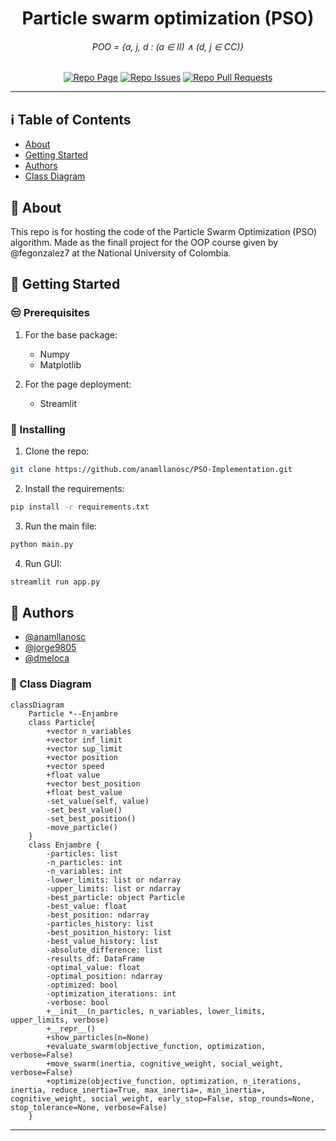 <h1 align="center">Particle swarm optimization (PSO)</h1>
<div align="center">
    
###### POO = {a, j, d : (a $\in$ II) $\land$ (d, j $\in$ CC)}
[![Repo Page](https://img.shields.io/badge/GitHub-Page-blue?style=plastic&logo=github)](https://anamllanosc.github.io/PSO-Implementation/)
[![Repo Issues](https://img.shields.io/github/issues/anamllanosc/PSO-Implementation?style=plastic)](https://github.com/anamllanosc/PSO-Implementation/issues)
[![Repo Pull Requests](https://img.shields.io/github/issues-pr/anamllanosc/PSO-Implementation?style=plastic)](https://github.com/anamllanosc/PSO-Implementation/pulls)
</div>

----
## ℹ️ Table of Contents

- [About](#about)
- [Getting Started](#getting_started)
- [Authors](#authors)
- [Class Diagram](#diagram)

## 📂 About <a name = "about"></a>
This repo is for hosting the code of the Particle Swarm Optimization (PSO) algorithm. 
Made as the finall project for the OOP course given by @fegonzalez7 at the 
National University of Colombia.

## 👾 Getting Started <a name = "getting_started"></a>

### 😒 Prerequisites 
1. For the base package:
    - Numpy
    - Matplotlib

2. For the page deployment:
    - Streamlit

### 🎩 Installing 
1. Clone the repo:
```bash
git clone https://github.com/anamllanosc/PSO-Implementation.git
```
2. Install the requirements:
```bash
pip install -r requirements.txt
```
3. Run the main file:
```bash
python main.py
```
4. Run GUI:
```bash
streamlit run app.py
```

## 🤵 Authors <a name = "authors"></a>

- [@anamllanosc](https://github.com/anamllanosc)
- [@jorge9805](https://github.com/jorge9805)
- [@dmeloca](https://github.com/dmeloca)

### 📰 Class Diagram <a name="diagram"></a>
```mermaid
classDiagram
    Particle *--Enjambre
    class Particle{
        +vector n_variables
        +vector inf_limit
        +vector sup_limit
        +vector position
        +vector speed
        +float value
        +vector best_position
        +float best_value
        -set_value(self, value)
        -set_best_value()
        -set_best_position()
        -move_particle()
    }
    class Enjambre {
        -particles: list
        -n_particles: int
        -n_variables: int
        -lower_limits: list or ndarray
        -upper_limits: list or ndarray
        -best_particle: object Particle
        -best_value: float
        -best_position: ndarray
        -particles_history: list
        -best_position_history: list
        -best_value_history: list
        -absolute_difference: list
        -results_df: DataFrame
        -optimal_value: float
        -optimal_position: ndarray
        -optimized: bool
        -optimization_iterations: int
        -verbose: bool
        +__init__(n_particles, n_variables, lower_limits, upper_limits, verbose)
        +__repr__()
        +show_particles(n=None)
        +evaluate_swarm(objective_function, optimization, verbose=False)
        +move_swarm(inertia, cognitive_weight, social_weight, verbose=False)
        +optimize(objective_function, optimization, n_iterations, inertia, reduce_inertia=True, max_inertia=, min_inertia=, cognitive_weight, social_weight, early_stop=False, stop_rounds=None, stop_tolerance=None, verbose=False)
    }

```
--------
